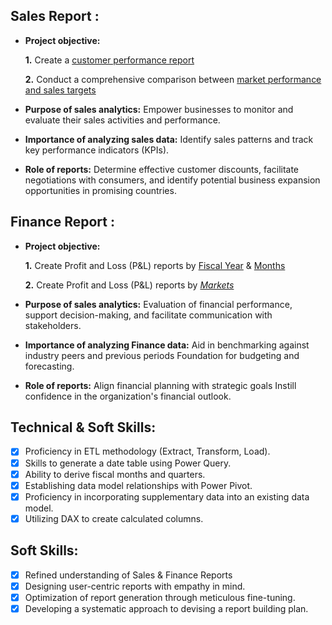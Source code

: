 ## Sales Report :


- **Project objective:** 

    **1.** Create a [customer performance report](https://github.com/vidyakinjarapu/Excel_sales_report)
  
    **2.** Conduct a comprehensive comparison between [market performance and sales targets](https://github.com/vidyakinjarapu/Excel_sales_report/blob/master/Market%20Performance%20vs%20Target%20Report.pdf)

- **Purpose of sales analytics:** Empower businesses to monitor and evaluate their sales activities and performance.

- **Importance of analyzing sales data:** Identify sales patterns and track key performance indicators (KPIs).

- **Role of reports:** Determine effective customer discounts, facilitate negotiations with consumers, and identify potential business expansion opportunities in promising countries.


## Finance Report :

- **Project objective:** 

    **1.** Create Profit and Loss (P&L) reports by [Fiscal Year](https://github.com/vidyakinjarapu/Excel_sales_report/blob/master/P%26L%20Statement%20by%20Fiscal%20Year.pdf) & [Months](https://github.com/vidyakinjarapu/Excel_sales_report/blob/master/P%26L%20Statement%20by%20Months.pdf)

   **2.** Create Profit and Loss (P&L) reports by _[Markets](https://github.com/vidyakinjarapu/Excel_sales_report/blob/master/P%26L%20Statement%20by%20Markets.pdf)_

- **Purpose of sales analytics:** Evaluation of financial performance, support decision-making, and facilitate communication with stakeholders.

- **Importance of analyzing Finance data:** Aid in benchmarking against industry peers and previous periods Foundation for budgeting and forecasting.

- **Role of reports:** Align financial planning with strategic goals Instill confidence in the organization's financial outlook.


## Technical & Soft Skills:
- [x]	Proficiency in ETL methodology (Extract, Transform, Load).
- [x]	Skills to generate a date table using Power Query.
- [x]	Ability to derive fiscal months and quarters.
- [x]	Establishing data model relationships with Power Pivot.
- [x]	Proficiency in incorporating supplementary data into an existing data model.
- [x]	Utilizing DAX to create calculated columns.

## Soft Skills:
- [x]	Refined understanding of Sales & Finance Reports
- [x]	Designing user-centric reports with empathy in mind.
- [x]	Optimization of report generation through meticulous fine-tuning.
- [x]	Developing a systematic approach to devising a report building plan.
